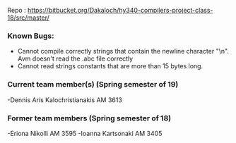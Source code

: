Repo : https://bitbucket.org/Dakaloch/hy340-compilers-project-class-18/src/master/

### Known Bugs:
- Cannot compile correctly strings that contain the newline character "\n". Avm doesn't read the .abc file correctly
- Cannot read strings constants that are more than 15 bytes long.

### Current team member(s) (Spring semester of 19)
-Dennis Aris Kalochristianakis AM 3613


### Former team members (Spring semester of 18)
-Eriona Nikolli AM 3595
-Ioanna Kartsonaki AM 3405
